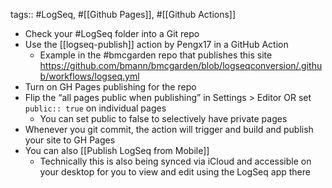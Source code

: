 tags:: #LogSeq, #[[Github Pages]], #[[Github Actions]]

- Check your #LogSeq folder into a Git repo
- Use the [[logseq-publish]] action by Pengx17 in a GitHub Action
	- Example in the #bmcgarden repo that publishes this site https://github.com/bmann/bmcgarden/blob/logseqconversion/.github/workflows/logseq.yml
- Turn on GH Pages publishing for the repo
- Flip the “all pages public when publishing” in Settings > Editor OR set `public:: true` on individual pages
	- You can set public to false to selectively have private pages
- Whenever you git commit, the action will trigger and build and publish your site to GH Pages
- You can also [[Publish LogSeq from Mobile]]
	- Technically this is also being synced via iCloud and accessible on your desktop for you to view and edit using the LogSeq app there